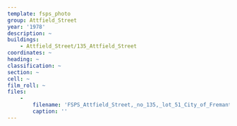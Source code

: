 ```yaml
---
template: fsps_photo
group: Attfield_Street
year: '1978'
description: ~
buildings:
    - Attfield_Street/135_Attfield_Street
coordinates: ~
heading: ~
classification: ~
section: ~
cell: ~
film_roll: ~
files:
    -
        filename: 'FSPS_Attfield_Street,_no_135,_lot_51_City_of_Fremantle,_17-13-F_1978.png'
        caption: ''
---
```

